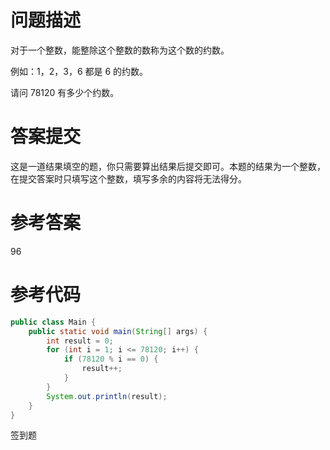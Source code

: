 # 问题描述

对于一个整数，能整除这个整数的数称为这个数的约数。

例如：1，2，3，6 都是 6 的约数。

请问 78120 有多少个约数。

# 答案提交

这是一道结果填空的题，你只需要算出结果后提交即可。本题的结果为一个整数，在提交答案时只填写这个整数，填写多余的内容将无法得分。

# 参考答案

96

# 参考代码

```java
public class Main {
	public static void main(String[] args) {
		int result = 0;
		for (int i = 1; i <= 78120; i++) {
			if (78120 % i == 0) {
				result++;
			}
		}
		System.out.println(result);
	}
}
```

<div class="tag-container">

<span class="tag tag-success">签到题</span>

</div>